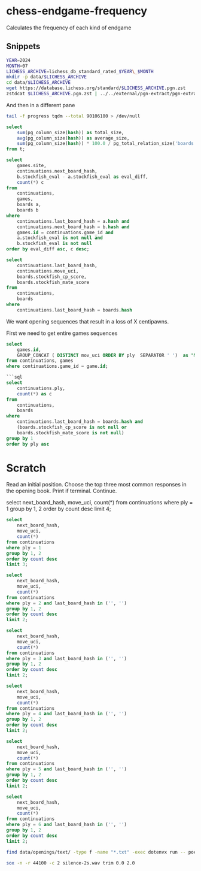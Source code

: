 # chess-endgame-frequency
Calculates the frequency of each kind of endgame

## Snippets

```bash
YEAR=2024
MONTH=07
LICHESS_ARCHIVE=lichess_db_standard_rated_$YEAR\_$MONTH
mkdir -p data/$LICHESS_ARCHIVE
cd data/$LICHESS_ARCHIVE
wget https://database.lichess.org/standard/$LICHESS_ARCHIVE.pgn.zst
zstdcat $LICHESS_ARCHIVE.pgn.zst | ../../external/pgn-extract/pgn-extract -R ../../external/pgn-extract/roster -#1000000 --minply 3 --tsv -t tag-criteria.txt --nobadresults --fixresulttags   --tagsubstr -Wuci 2> progress
```

And then in a different pane

```bash
tail -f progress tqdm --total 90106180 > /dev/null
```

```sql
select
    sum(pg_column_size(hash)) as total_size,
    avg(pg_column_size(hash)) as average_size,
    sum(pg_column_size(hash)) * 100.0 / pg_total_relation_size('boards') as percentage
from t;
```

```sql
select
    games.site,
    continuations.next_board_hash,
    b.stockfish_eval - a.stockfish_eval as eval_diff,
    count(*) c
from
    continuations,
    games,
    boards a,
    boards b
where
    continuations.last_board_hash = a.hash and
    continuations.next_board_hash = b.hash and
    games.id = continuations.game_id and
    a.stockfish_eval is not null and
    b.stockfish_eval is not null
order by eval_diff asc, c desc;
```

```sql
select
    continuations.last_board_hash,
    continuations.move_uci,
    boards.stockfish_cp_score,
    boards.stockfish_mate_score
from
    continuations,
    boards
where
    continuations.last_board_hash = boards.hash
```

We want opening sequences that result in a loss of X centipawns.

First we need to get entire games sequences

```sql
select 
    games.id,
    GROUP_CONCAT ( DISTINCT mov_uci ORDER BY ply  SEPARATOR ' ')  as "Move UCIs" 
from continuations, games
where continuations.game_id = game.id;

```sql
select
    continuations.ply,
    count(*) as c
from
    continuations,
    boards
where
    continuations.last_board_hash = boards.hash and
    (boards.stockfish_cp_score is not null or
    boards.stockfish_mate_score is not null)
group by 1
order by ply asc
```

# Scratch

Read an initial position. Choose the top three most common responses in the opening book. Print if terminal. Continue.

select next_board_hash, move_uci, count(*) from continuations where ply = 1 group by 1, 2 order by count desc limit 4;

```sql
select
    next_board_hash,
    move_uci,
    count(*)
from continuations
where ply = 1
group by 1, 2
order by count desc
limit 3;

select
    next_board_hash,
    move_uci,
    count(*)
from continuations
where ply = 2 and last_board_hash in ('', '')
group by 1, 2
order by count desc
limit 2;

select
    next_board_hash,
    move_uci,
    count(*)
from continuations
where ply = 3 and last_board_hash in ('', '')
group by 1, 2
order by count desc
limit 2;

select
    next_board_hash,
    move_uci,
    count(*)
from continuations
where ply = 4 and last_board_hash in ('', '')
group by 1, 2
order by count desc
limit 2;

select
    next_board_hash,
    move_uci,
    count(*)
from continuations
where ply = 5 and last_board_hash in ('', '')
group by 1, 2
order by count desc
limit 2;

select
    next_board_hash,
    move_uci,
    count(*)
from continuations
where ply = 6 and last_board_hash in ('', '')
group by 1, 2
order by count desc
limit 2;
```

```bash
find data/openings/text/ -type f -name "*.txt" -exec dotenvx run -- poetry run scripts/tts.py {} -o {}.mp3 ";"
```

```bash
sox -n -r 44100 -c 2 silence-2s.wav trim 0.0 2.0
```

